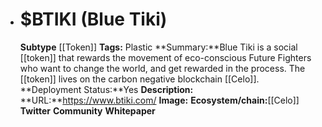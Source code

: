 - # $BTIKI (Blue Tiki)
  **Subtype** [[Token]]
  **Tags:** Plastic
  **Summary:**Blue Tiki is a social [[token]] that rewards the movement of eco-conscious Future Fighters who want to change the world, and get rewarded in the process. The [[token]] lives on the carbon negative blockchain [[Celo]].
  **Deployment Status:**Yes
  **Description:**
  **URL:**https://www.btiki.com/
  **Image:**
  **Ecosystem/chain:**[[Celo]]
  **Twitter**
  **Community**
  **Whitepaper**